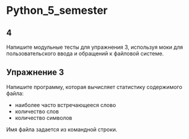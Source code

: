 # Python_5_semester

## 4

Напишите модульные тесты для упражнения 3, используя моки для пользовательского ввода и обращений к файловой системе.

## Упражнение 3

Напишите программу, которая вычисляет статистику содержимого файла:

* наиболее часто встречающееся слово
* количество слов
* количество символов

Имя файла задается из командной строки.
